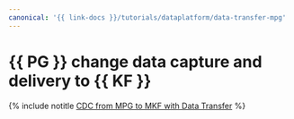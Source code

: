 ```yaml
---
canonical: '{{ link-docs }}/tutorials/dataplatform/data-transfer-mpg'
---
```


# {{ PG }} change data capture and delivery to {{ KF }}

{% include notitle [CDC from MPG to MKF with Data Transfer](../../_tutorials/dataplatform/data-transfer-mpg.md) %}
